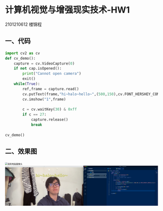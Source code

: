 # 计算机视觉与增强现实技术-HW1
2101210612 楼锦程 

## 一、代码
```python
import cv2 as cv
def cv_demo():
    capture = cv.VideoCapture(0)
    if not cap.isOpened():
        print("Cannot open camera")
        exit()
    while(True):
        ref,frame = capture.read()
        cv.putText(frame,"hi~halo~hello~",(500,150),cv.FONT_HERSHEY_COMPLEX,2.0,(100,200,200),5)
        cv.imshow("1",frame)
        
        c = cv.waitKey(30) & 0xff
        if c == 27:
            capture.release()
            break

cv_demo()
```

## 二、效果图

<img src="1.jpg" alt="调用电脑摄像头" title="调用摄像头 " style="zoom:50%;" />

<img src="2.jpg" alt="在调用摄像头中插入字符" title="插入字符" style="zoom:50%;" />
